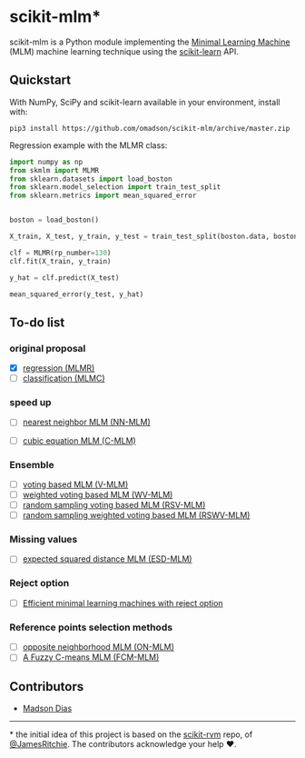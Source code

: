 # scikit-mlm\*
scikit-mlm is a Python module implementing the [Minimal Learning Machine][1] (MLM) machine learning technique using the [scikit-learn][2] API.

## Quickstart
With NumPy, SciPy and scikit-learn available in your environment, install with:
```
pip3 install https://github.com/omadson/scikit-mlm/archive/master.zip
```

Regression example with the MLMR class:
```Python
import numpy as np
from skmlm import MLMR
from sklearn.datasets import load_boston
from sklearn.model_selection import train_test_split
from sklearn.metrics import mean_squared_error


boston = load_boston()

X_train, X_test, y_train, y_test = train_test_split(boston.data, boston.target, test_size=0.2)

clf = MLMR(rp_number=130)
clf.fit(X_train, y_train)

y_hat = clf.predict(X_test)

mean_squared_error(y_test, y_hat)
```

## To-do list
### original proposal
 - [x] [regression (MLMR)](https://doi.org/10.1016/j.neucom.2014.11.073)
 - [ ] [classification (MLMC)](https://doi.org/10.1016/j.neucom.2014.11.073)

### speed up
 - [ ] [nearest neighbor MLM (NN-MLM)](https://link.springer.com/article/10.1007%2Fs11063-017-9587-5#Sec9)
 - [ ] [cubic equation MLM (C-MLM)](https://link.springer.com/article/10.1007%2Fs11063-017-9587-5#Sec10)


### Ensemble
 - [ ] [voting based MLM (V-MLM)](https://link.springer.com/article/10.1007%2Fs11063-017-9587-5#Sec11)
 - [ ] [weighted voting based MLM (WV-MLM)](https://link.springer.com/article/10.1007%2Fs11063-017-9587-5#Sec11)
 - [ ] [random sampling voting based MLM (RSV-MLM)](https://link.springer.com/article/10.1007%2Fs11063-017-9587-5#Sec11)
 - [ ] [random sampling weighted voting based MLM (RSWV-MLM)](https://link.springer.com/article/10.1007%2Fs11063-017-9587-5#Sec11)

### Missing values
 - [ ] [expected squared distance MLM (ESD-MLM)](https://doi.org/10.1007/978-3-319-26532-2_62)

### Reject option
 - [ ] [Efficient minimal learning machines with reject option](https://doi.org/10.1109/BRACIS.2016.078)

### Reference points selection methods
 - [ ] [opposite neighborhood MLM (ON-MLM)](https://www.elen.ucl.ac.be/Proceedings/esann/esannpdf/es2018-198.pdf)
 - [ ] [A Fuzzy C-means MLM (FCM-MLM)](https://doi.org/10.1007/978-3-319-95312-0_34)

<!-- ### unclassified
 - [ ] [MLM-rank: A Ranking Algorithm Based on the Minimal Learning Machine](https://doi.org/10.1109/BRACIS.2015.39) -->

## Contributors
 - [Madson Dias](https://github.com/omadson)

---

\* the initial idea of this project is based on the [scikit-rvm](https://github.com/JamesRitchie/scikit-rvm) repo, of  [@JamesRitchie](https://github.com/JamesRitchie). The contributors acknowledge your help :heart:.


[1]: https://doi.org/10.1016/j.neucom.2014.11.073
[2]: http://scikit-learn.org/
[3]: https://doi.org/10.1007/s11063-017-9587-5#
